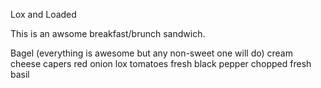 Lox and Loaded

This is an awsome breakfast/brunch sandwich.

Bagel (everything is awesome but any non-sweet one will do)
cream cheese
capers
red onion
lox
tomatoes
fresh black pepper
chopped fresh basil

